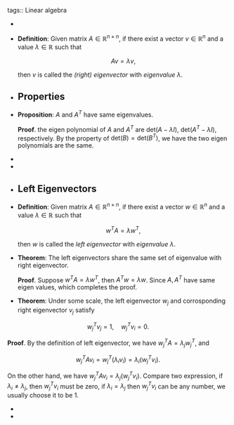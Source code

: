 tags:: Linear algebra

-
- **Definition**: Given matrix $A \in \mathbb{R}^{n \times n}$, if there exist a vector $v \in \mathbb{R}^n$ and a value $\lambda \in \mathbb{R}$ such that
  
  $$ A v = \lambda v, $$
  
  then $v$ is called the _(right) eigenvector_ with _eigenvalue_ $\lambda$.
- ## Properties
- **Proposition**: $A$ and $A^T$ have same eigenvalues.
  
  **Proof**. the eigen polynomial of $A$ and $A^T$ are $\mathrm{det}(A - \lambda I)$, $\mathrm{det}(A^T - \lambda I)$, respectively. By the property of $\mathrm{det}(B) = \mathrm{det}(B^T)$, we have the two eigen polynomials are the same.
-
-
- ## Left Eigenvectors
- **Definition**: Given matrix $A \in \mathbb{R}^{n \times n}$, if there exist a vector $w \in \mathbb{R}^n$ and a value $\lambda \in \mathbb{R}$ such that
  
  $$ w^T A  = \lambda w^T, $$
  
  then $w$ is called the _left eigenvector_ with _eigenvalue_ $\lambda$.
- **Theorem**: The left eigenvectors share the same set of eigenvalue with right eigenvector.
  
  **Proof**. Suppose $w^TA = \lambda w^T$, then $A^T w = \lambda w$. Since $A,A^T$ have same eigen values, which completes the proof.
- **Theorem**: Under some scale, the left eigenvector $w_j$ and corrosponding right eigenvector $v_j$ satisfy

$$ w_j^T v_j = 1, \quad w_j^T v_i = 0. $$

**Proof**. By the definition of left eigenvector, we have $w_j^T A = \lambda_j w_j^T$, and

$$ w_j^T A v_i = w_j^T (\lambda_i v_i) = \lambda_i (w_j^T v_i). $$

On the other hand, we have $w_j^T A v_i = \lambda_j(w_j^T v_i)$. Compare two expression, if $\lambda_i \neq \lambda_j$, then $w^T_jv_i$ must be zero, if $\lambda_i = \lambda_j$ then $w^T_jv_i$ can be any number, we usually choose it to be $1$.

-
-
